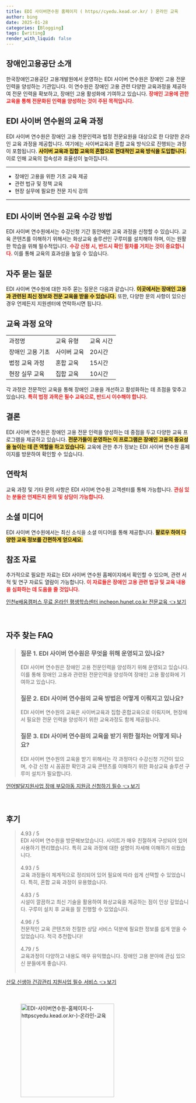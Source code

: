 ```yaml
---
title: EDI 사이버연수원 홈페이지 ( https//cyedu.kead.or.kr/ ) 온라인 교육
author: bing
date: 2025-01-28
categories: [Blogging]
tags: [writing]
render_with_liquid: false
---
```



<h2 id='장애인고용공단소개'>장애인고용공단 소개</h2>

<p>한국장애인고용공단 고용개발원에서 운영하는 EDI 사이버 연수원은 장애인 고용 전문인력을 양성하는 기관입니다. 이 연수원은 장애인 고용 관련 다양한 교육과정을 제공하여 전문 인력을 확보하고, 장애인 고용 활성화에 기여하고 있습니다. <b><span style="color: #ee2323;">장애인 고용에 관한 교육을 통해 전문화된 인력을 양성하는 것이 주된 목적입니다.</span></b></p>

<h2 id='사이버연수원교육과정'>EDI 사이버 연수원의 교육 과정</h2>

<p>EDI 사이버 연수원은 장애인 고용 전문인력과 법정 전문요원을 대상으로 한 다양한 온라인 교육 과정을 제공합니다. 여기에는 사이버교육과 혼합 교육 방식으로 진행되는 과정이 포함됩니다. <b><span style="background-color: #ffe066;">사이버 교육과 집합 교육의 혼합으로 현대적인 교육 방식을 도입합니다.</span></b> 이로 인해 교육의 접속성과 효율성이 높아집니다.</p>

<hr />

<ul>
    <li>장애인 고용을 위한 기초 교육 제공</li>
    <li>관련 법규 및 정책 교육</li>
    <li>현장 실무에 필요한 전문 지식 강의</li>
</ul>

<hr />

<h2 id='교육수강방법'>EDI 사이버 연수원 교육 수강 방법</h2>

<p>EDI 사이버 연수원에서는 수강신청 기간 동안에만 교육 과정을 신청할 수 있습니다. 교육 콘텐츠를 이해하기 위해서는 화상교육 솔루션인 구루미를 설치해야 하며, 이는 원활한 학습을 위해 필수적입니다. <b><span style="color: #ee2323;">수강 신청 시, 반드시 확인 절차를 거치는 것이 중요합니다.</span></b> 이를 통해 교육의 효과성을 높일 수 있습니다.</p>

<h2 id='자주묻는질문'>자주 묻는 질문</h2>

<p>EDI 사이버 연수원에 대한 자주 묻는 질문은 다음과 같습니다. <b><span style="background-color: #ffe066;">이곳에서는 장애인 고용과 관련된 최신 정보와 전문 교육을 받을 수 있습니다.</span></b> 또한, 다양한 문의 사항이 있으신 경우 언제든지 지원센터에 연락하시면 됩니다.</p>

<h2 id='표'>교육 과정 요약</h2>

<table>
    <tr>
        <td>과정명</td>
        <td>교육 유형</td>
        <td>교육 시간</td>
    </tr>
    <tr>
        <td>장애인 고용 기초</td>
        <td>사이버 교육</td>
        <td>20시간</td>
    </tr>
    <tr>
        <td>법정 교육 과정</td>
        <td>혼합 교육</td>
        <td>15시간</td>
    </tr>
    <tr>
        <td>현장 실무 교육</td>
        <td>집합 교육</td>
        <td>10시간</td>
    </tr>
</table>

<p>각 과정은 전문적인 교육을 통해 장애인 고용을 개선하고 활성화하는 데 초점을 맞추고 있습니다. <b><span style="color: #ee2323;">특히 법정 과목은 필수 교육으로, 반드시 이수해야 합니다.</span></b></p>

<h2 id='결론'>결론</h2>

<p>EDI 사이버 연수원은 장애인 고용 전문 인력을 양성하는 데 중점을 두고 다양한 교육 프로그램을 제공하고 있습니다. <b><span style="background-color: #ffe066;">전문가들이 운영하는 이 프로그램은 장애인 고용의 중요성을 높이는 데 큰 역할을 하고 있습니다.</span></b> 교육에 관한 추가 정보는 EDI 사이버 연수원 홈페이지를 방문하여 확인할 수 있습니다.</p>

<h2 id='연락처'>연락처</h2>

<p>교육 과정 및 기타 문의 사항은 EDI 사이버 연수원 고객센터를 통해 가능합니다. <b><span style="color: #ee2323;">관심 있는 분들은 언제든지 문의 및 상담이 가능합니다.</span></b></p>

<h2 id='소셜미디어'>소셜 미디어</h2>

<p>EDI 사이버 연수원에서는 최신 소식을 소셜 미디어를 통해 제공합니다. <b><span style="background-color: #ffe066;">팔로우 하여 다양한 교육 정보를 간편하게 얻으세요.</span></b></p>

<h2 id='참조자료'>참조 자료</h2>

<p>추가적으로 필요한 자료는 EDI 사이버 연수원 홈페이지에서 확인할 수 있으며, 관련 서적 및 연구 자료도 열람이 가능합니다. <b><span style="color: #ee2323;">이 자료들은 장애인 고용 관련 법규 및 교육 내용을 심화하는 데 도움을 줄 것입니다.</span></b></p>


<p><a class="click-button" title="인천e배움캠퍼스 무료 온라인 평생학습센터 incheon.hunet.co.kr 전문교육" href="https://afficreate.github.io/posts/%EC%9D%B8%EC%B2%9Ce%EB%B0%B0%EC%9B%80%EC%BA%A0%ED%8D%BC%EC%8A%A4-%EB%AC%B4%EB%A3%8C-%EC%98%A8%EB%9D%BC%EC%9D%B8-%ED%8F%89%EC%83%9D%ED%95%99%EC%8A%B5%EC%84%BC%ED%84%B0-incheon.hunet.co.kr-%EC%A0%84%EB%AC%B8%EA%B5%90%EC%9C%A1/" rel="dofollow">인천e배움캠퍼스 무료 온라인 평생학습센터 incheon.hunet.co.kr 전문교육 👈 보기</a></p><br>
<h2 id='자주_찾는_FAQ'>자주 찾는 FAQ</h2>
<div itemscope="" itemtype="https://schema.org/FAQPage"> 
<blockquote> 
<div itemscope="" itemprop="mainEntity" itemtype="https://schema.org/Question"> 
<h3 itemprop="name">질문 1. EDI 사이버 연수원은 무엇을 위해 운영되고 있나요?</h3> 
<div itemscope="" itemprop="acceptedAnswer" itemtype="https://schema.org/Answer"> 
<span itemprop="text"> 
<p>EDI 사이버 연수원은 장애인 고용 전문인력을 양성하기 위해 운영되고 있습니다. 이를 통해 장애인 고용과 관련된 전문인력을 양성하여 장애인 고용 활성화에 기여하고 있습니다.</p> 
</span> 
</div> 
</div> 
<div itemscope="" itemprop="mainEntity" itemtype="https://schema.org/Question"> 
<h3 itemprop="name">질문 2. EDI 사이버 연수원의 교육 방법은 어떻게 이뤄지고 있나요?</h3> 
<div itemscope="" itemprop="acceptedAnswer" itemtype="https://schema.org/Answer"> 
<span itemprop="text"> 
<p>EDI 사이버 연수원의 교육은 사이버교육과 집합·혼합교육으로 이뤄지며, 현장에서 필요한 전문 인력을 양성하기 위한 교육과정도 함께 제공됩니다.</p> 
</span> 
</div> 
</div> 
<div itemscope="" itemprop="mainEntity" itemtype="https://schema.org/Question"> 
<h3 itemprop="name">질문 3. EDI 사이버 연수원의 교육을 받기 위한 절차는 어떻게 되나요?</h3> 
<div itemscope="" itemprop="acceptedAnswer" itemtype="https://schema.org/Answer"> 
<span itemprop="text"> 
<p>EDI 사이버 연수원의 교육을 받기 위해서는 각 과정마다 수강신청 기간이 있으며, 수강 신청 시 꼼꼼한 확인과 교육 콘텐츠를 이해하기 위한 화상교육 솔루션 구루미 설치가 필요합니다.</p> 
</span> 
</div> 
</div> 
</blockquote> 
</div>
<p><a class="click-button" title="언어발달지원사업 장애 부모아동 지원금 신청하기 필수" href="https://afficreate.github.io/posts/%EC%96%B8%EC%96%B4%EB%B0%9C%EB%8B%AC%EC%A7%80%EC%9B%90%EC%82%AC%EC%97%85-%EC%9E%A5%EC%95%A0-%EB%B6%80%EB%AA%A8%EC%95%84%EB%8F%99-%EC%A7%80%EC%9B%90%EA%B8%88-%EC%8B%A0%EC%B2%AD%ED%95%98%EA%B8%B0-%ED%95%84%EC%88%98/" rel="dofollow">언어발달지원사업 장애 부모아동 지원금 신청하기 필수 👈 보기</a></p><br>
<h2 id='후기'>후기</h2>
<div itemscope itemtype="https://schema.org/Product">
  <blockquote>
  <div itemprop="review" itemscope itemtype="https://schema.org/Review">
      <div itemprop="reviewRating" itemscope itemtype="https://schema.org/Rating"> <span itemprop="ratingValue">4.93</span> / <span itemprop="bestRating">5</span> </div>
      <span itemprop="reviewBody">EDI 사이버 연수원을 방문해보았습니다. 사이트가 매우 친절하게 구성되어 있어 사용하기 편리했습니다. 특히 교육 과정에 대한 설명이 자세해 이해하기 쉬웠습니다.</span>
  </div>
  <br>
  <div itemprop="review" itemscope itemtype="https://schema.org/Review">
      <div itemprop="reviewRating" itemscope itemtype="https://schema.org/Rating"> <span itemprop="ratingValue">4.93</span> / <span itemprop="bestRating">5</span> </div>
      <span itemprop="reviewBody">교육 과정들이 체계적으로 정리되어 있어 필요에 따라 쉽게 선택할 수 있었습니다. 특히, 혼합 교육 과정이 유용했습니다.</span>
  </div>
  <br>
  <div itemprop="review" itemscope itemtype="https://schema.org/Review">
      <div itemprop="reviewRating" itemscope itemtype="https://schema.org/Rating"> <span itemprop="ratingValue">4.83</span> / <span itemprop="bestRating">5</span> </div>
      <span itemprop="reviewBody">시설이 깔끔하고 최신 기술을 활용하여 화상교육을 제공하는 점이 인상 깊었습니다. 구루미 설치 후 교육을 잘 진행할 수 있었습니다.</span>
  </div>
  <br>
  <div itemprop="review" itemscope itemtype="https://schema.org/Review">
      <div itemprop="reviewRating" itemscope itemtype="https://schema.org/Rating"> <span itemprop="ratingValue">4.96</span> / <span itemprop="bestRating">5</span> </div>
      <span itemprop="reviewBody">전문적인 교육 콘텐츠와 친절한 상담 서비스 덕분에 필요한 정보를 쉽게 얻을 수 있었습니다. 적극 추천합니다!</span>
  </div>
  <br>
  <div itemprop="review" itemscope itemtype="https://schema.org/Review">
      <div itemprop="reviewRating" itemscope itemtype="https://schema.org/Rating"> <span itemprop="ratingValue">4.79</span> / <span itemprop="bestRating">5</span> </div>
      <span itemprop="reviewBody">교육과정이 다양하고 내용도 매우 유익했습니다. 장애인 고용 분야에 관심 있으신 분들에게 좋습니다.</span>
  </div>
  <br>
  </blockquote>
</div>
<p><a class="click-button" title="산모 신생아 건강관리 지원사업 필수 서비스" href="https://afficreate.github.io/posts/%EC%82%B0%EB%AA%A8-%EC%8B%A0%EC%83%9D%EC%95%84-%EA%B1%B4%EA%B0%95%EA%B4%80%EB%A6%AC-%EC%A7%80%EC%9B%90%EC%82%AC%EC%97%85-%ED%95%84%EC%88%98-%EC%84%9C%EB%B9%84%EC%8A%A4/" rel="dofollow">산모 신생아 건강관리 지원사업 필수 서비스 👈 보기</a></p><br>
<figure class="image"><img src="https://afficreate.github.io/assets/img/thumbnail/EDI-사이버연수원-홈페이지-(-httpscyedu.kead.or.kr-)-온라인-교육.webp" alt="EDI-사이버연수원-홈페이지-(-httpscyedu.kead.or.kr-)-온라인-교육" width="256" height="256"></figure>